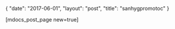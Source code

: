 {
   "date": "2017-06-01",
   "layout": "post",
   "title": "sanhygpromotoc"
}

[mdocs_post_page new=true]